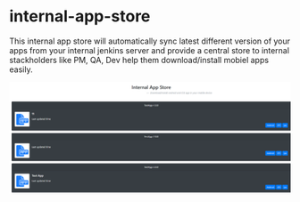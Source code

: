 # internal-app-store
This internal app store will automatically sync latest different version of your apps from your internal jenkins server and provide a central store to internal stackholders like PM, QA, Dev help them download/install mobiel apps easily.

![alt text](https://github.com/luisxiaomai/Images/blob/master/Internal-App-Store/desktop.png)

